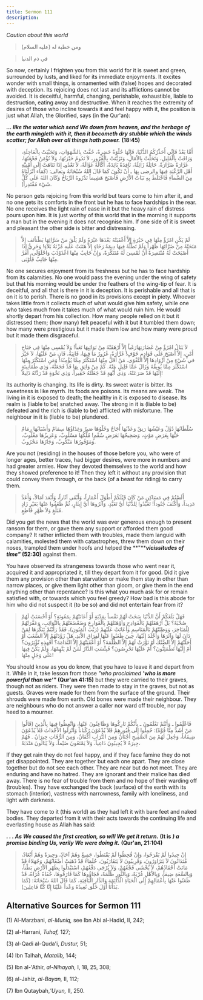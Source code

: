 ```yaml
---
title: Sermon 111
description: 
---
```


*Caution about this world*

> ومن خطبة له (عليه السلام)

> في ذم الدنيا

So now, certainly I frighten you from this world for it is sweet and
green, surrounded by lusts, and liked for its immediate enjoyments. It
excites wonder with small things, is ornamented with (false) hopes and
decorated with deception. Its rejoicing does not last and its
afflictions cannot be avoided. It is deceitful, harmful, changing,
perishable, exhaustible, liable to destruction, eating away and
destructive. When it reaches the extremity of desires of those who
incline towards it and feel happy with it, the position is just what
Allah, the Glorified, says (in the Qur\'an):

***\... like the water which send We down from heaven, and the herbage
of the earth mingleth with it, then it becometh dry stubble which the
winds scatter; for Allah over all things hath power.*** **(18:45)**

> أَمَّا بَعْدُ فَإِنِّي أُحَذِّرُكُمُ الدُّنْيَا، فَإِنَّهَا حُلْوَةٌ خَضِرِةٌ، حُفَّتْ بِالشَّهَوَاتِ، وَتَحَبَّبَتْ
> بِالْعَاجِلَةِ، وَرَاقَتْ بِالْقَلِيلِ، وَتَحَلَّتْ بِالاْمَالِ، وَتَزَيَّنَتْ بِالْغُرُورِ، لاَ تَدُومُ
> حَبْرَتُهَا، وَلاَ تُؤْمَنُ فَجْعَتُهَا، غَرَّارَةٌ ضَرَّارَةٌ، حَائِلَةٌ زَائِلَةٌ، نَافِدَةٌ بَائِدَةٌ، أَكَّالَةٌ
> غَوَّالَةٌ، لاَ تَعْدُوـ إِذَا تَنَاهَتْ إِلَى أُمْنِيَّةِ أَهْلِ الرَّغْبَةِ فِيهَا والرضى بِهَا ـ أَنْ
> تَكُونَ كَمَا قَالَ اللهُ سُبْحَانَهُ وتعالى: (كَمَاء أَنْزَلْنَاهُ مِنَ السَّماَءِ فَاخْتَلَطَ بِهِ
> نَبَاتُ الاْرْضِ فَأَصْبَحَ هَشِيماً تَذْرُوهُ الرِّيَاحُ وَكَانَ اللهُ عَلَى كُلِّ شَيْء مُقْتَدِراً).

No person gets rejoicing from this world but tears come to him after it,
and no one gets its comforts in the front but he has to face hardships
in the rear. No one receives the light rain of ease in it but the heavy
rain of distress pours upon him. It is just worthy of this world that in
the morning it supports a man but in the evening it does not recognise
him. If one side of it is sweet and pleasant the other side is bitter
and distressing.

> لَمْ يَكُنِ امْرُؤٌ مِنْهَا فِي حَبْرَةٍ إِلاَّ أَعْقَبَتْهُ بَعْدَهَا عَبْرَةً وَلَمْ يَلْقَ منْ سَرَّائِهَا
> بَطْناًئف إِلاَّ مَنَحَتْهُ مِنْ ضَرَّائِهَا ظَهْراً وَلَمْ تَطُلَّهُ فِيهَا دِيمَةُ رَخَاءٍ إِلاَّ هَتَنَتْ عَلَيهِ
> مُزْنَةُ بَلاَءٍ! وَحَرِيٌّ إِذَا أَصْبَحَتْ لَهُ مُنْتَصِرَةً أَنْ تُمْسِيَ لَهُ مُتَنَكِّرَةً، وَإِنْ جَانِبٌ مِنْهَا
> اعْذَوْذَبَ وَاحْلَوْلَى، أَمَرَّ مِنْهَا جَانِبٌ فَأَوْبَى.

No one secures enjoyment from its freshness but he has to face hardship
from its calamities. No one would pass the evening under the wing of
safety but that his morning would be under the feathers of the wing-tip
of fear. It is deceitful, and all that is there in it is deception. It
is perishable and all that is on it is to perish. There is no good in
its provisions except in piety. Whoever takes little from it collects
much of what would give him safety, while one who takes much from it
takes much of what would ruin him. He would shortly depart from his
collection. How many people relied on it but it distressed them; (how
many) felt peaceful with it but it tumbled them down; how many were
prestigious but it made them low and how many were proud but it made
them disgraceful.

> لاَ يَنَالُ امْرُؤٌ مِنْ غَضَارَتِهَارَغَباً إِلاَّ أَرْهَقَتْهُ مِنْ نَوَائِبِهَا تَعَباً! وَلاَ يُمْسِي مِنْهَا
> فِي جَنَاحِ أَمْنٍ، إِلاَّ أَصْبَحَ عَلَى قَوَادِمِ خَوْفٍ! غَرَّارَةٌ، غُرُورٌ مَا فِيهَا، فَانِيَةٌ، فَانٍ
> مَنْ عَلَيْهَا، لاَ خَيْرَ في شَيْءٍ مِنْ أَزْوَادِهَا إِلاَّ التَّقْوَى. مَنْ أَقَلَّ مِنْهَا اسْتَكْثَرَ مِمَّا
> يُؤْمِنُهُ! وَمَنِ اسْتَكْثَرَ مِنْهَا اسْتَكْثَرَ مِمَّا يُوبِقُهُ وَزَالَ عَمَّا قَلِيلٍ عَنْهُ. كُمْ مِنْ وَاثِقٍ
> بِهَا قَدْ فَجَعَتْهُ، وَذِي طُمَأْنِينَةٍ إِلَيْهَا قَدْ صَرَعَتْهُ، وَذِي أُبَّهَةٍ قَدْ جَعَلَتْهُ حَقِيراً، وَذِي
> نَخْوَةٍ قَدْ رَدَّتْهُ ذَلِيلاً!

Its authority is changing. Its life is dirty. Its sweet water is bitter.
Its sweetness is like myrrh. Its foods are poisons. Its means are weak.
The living in it is exposed to death; the healthy in it is exposed to
disease. Its realm is (liable to be) snatched away. The strong in it is
(liable to be) defeated and the rich is (liable to be) afflicted with
misfortune. The neighbour in it is (liable to be) plundered.

> سُلْطَانُهَا دُوَّلٌ وَعَيْشُهَا رَنِقٌ وَعَذْبُهَا أُجَاجٌ وَحُلْوُهَا صَبِرٌ وَغِذَاؤُهَا سِمَامٌ وَأَسْبَابُهَا
> رِمَامٌ حَيُّهَا بِعَرَضِ مَوْتٍ، وَصَحِيحُهَا بَعَرَضِ سُقْمٍ! مُلْكُهَا مَسْلُوبٌ، وَعَزِيزُهَا مَغْلُوبٌ،
> وَمَوْفُورُهَا مَنْكُوبٌ، وَجَارُهَا مَحْرُوبٌ.

Are you not (residing) in the houses of those before you, who were of
longer ages, better traces, had bigger desires, were more in numbers and
had greater armies. How they devoted themselves to the world and how
they showed preference to it! Then they left it without any provision
that could convey them through, or the back (of a beast for riding) to
carry them.

> أَلَسْتُمْ فِي مَسَاكِنِ مَنْ كَانَ قَبْلَكُمْ أَطْوَلَ أَعْمَاراً، وَأَبْقَى آثَاراً، وَأَبْعَدَ آمَالاً،
> وَأَعَدَّ عَدِيداً، وَأَكْثَفَ جُنُوداً! تَعَبَّدُوا لِلدُّنْيَا أَيَّ تَعَبُّدٍ، وَآثَرُوهَا أَيَّ إِيثَارٍ، ثُمَّ
> ظَعَفُوا عَنْهَا بَغَيْرِ زَادٍ مُبَلِّغٍ وَلاَ ظَهْرٍ قَاطِعٍ.

Did you get the news that the world was ever generous enough to present
ransom for them, or gave them any support or afforded them good company?
It rather inflicted them with troubles, made them languid with
calamities, molested them with catastrophes, threw them down on their
noses, trampled them under hoofs and helped the **"*****vicissitudes of
time"*** **(52:30)** against them.

You have observed its strangeness towards those who went near it,
acquired it and appropriated it, till they depart from it for good. Did
it give them any provision other than starvation or make them stay in
other than narrow places, or give them light other than gloom, or give
them in the end anything other than repentance? Is this what you much
ask for or remain satisfied with, or towards which you feel greedy? How
bad is this abode for him who did not suspect it (to be so) and did not
entertain fear from it?

> فَهَلْ بَلَغَكُمْ أَنَّ الدُّنْيَا سَخَتْ لَهُمْ نَفْساً بِفِدْيَةٍ أَوْ أَعَانَتْهُمْ بِمَعُونَةٍ؟ أَوْ أَحْسَنَتْ لَهُمْ
> صُحْبَةً؟ بَلْ أَرْهَقَتْهُمْ بَالْفَوَادِحِ وَأوْهَنَتْهُمْ بِالْقَوَارِعِ وَضَعْضَعَتْهُمْ بِالنَّوَائِبِ، وَعَفَّرَتْهُمْ
> لِلْمَنَاخِرَ، وَوَطِئَتْهُمْ بَالْمَنَاسِمِ وَأَعَانَتْ عَلَيْهِمْ (رَيْبَ الْمَنُونِ)، فَقَدْ رَأَيْتُمْ تَنَكُّرَهَا
> لِمَنْ دَانَ لَهَا وَآثَرَهَا وَأَخْلَدَ إِلَيْهَا، حِينَ ظَعَنُوا عَنْهَا لَفِرَاقِ الاْبَدِ. هَلْ زَوَّدَتْهُمْ
> إِلاَّ السَّغَبَ أَوْ أَحَلَّتْهُمْ إِلاَّ الضَّنْكَ أوْ نَوَّرَتْ لَهُمْ إِلاَّ الظُّلْمَةَ؟ أَوْ أَعْقَبَتْهُمْ إِلاَّ
> النَّدَامَةَ؟ أَفَهذِهِ تُؤْثِرُونَ؟ أَمْ إِلَيْهَا تَطْمَئِنُّونَ؟ أَمْ عَلَيْهَا تَحْرِصُونَ؟ فَبِئْسَتِ الدَّارُ
> لَمَنْ لَمْ يَتَّهِمْهَا، وَلَمْ يَكُنْ فِيهَا عَلَى وَجَلٍ مِنْهَا!

You should know as you do know, that you have to leave it and depart
from it. While in it, take lesson from those *\"who proclaimed* ***\'who
is more powerful than we\'\"*** **(Qur\'an 41:15)** but they were
carried to their graves, though not as riders. They were then made to
stay in the graves, but not as guests. Graves were made for them from
the surface of the ground. Their shrouds were made from earth. Old bones
were made their neighbour. They are neighbours who do not answer a
caller nor ward off trouble, nor pay heed to a mourner.

> فَاعْلَمُوا ـ وَأَنْتُمْ تَعْلَمُونَ ـ بِأَنَّكُمْ تَارِكُوهَا وَظَاعِنُونَ عَنْهَا، وَاتَّعِظُوا فِيهَا
> بِالَّذِينَ (قَالُوا مَنْ أَشَدُّ مِنَّا قُوَّةً): حُمِلُوا إِلَى قُبُورِهِمْ فَلاَ يُدْعَوْنَ رُكْبَاناً
> وَأُنْزِلُوا الاْجْدَاثَ فَلاَ يُدْعَوْنَ ضِيفَاناً، وَجُعِلَ لَهُمْ مِنَ الصَّفِيحِ أَجْنَانٌ وَمِنَ التُّرَابِ
> أَكْفَانٌ، وَمِنَ الرُّفَاتِ جِيرَانٌ . فَهُمْ جِيرَةٌ لاَ يُجِيبُونَ دَاعِياً، وَلاَ يَمْنَعُونَ ضَيْماً،
> وَلاَ يُبَالُونَ مَنْدَبَةً،

If they get rain they do not feel happy, and if they face famine they do
not get disappointed. They are together but each one apart. They are
close together but do not see each other. They are near but do not meet.
They are enduring and have no hatred. They are ignorant and their malice
has died away. There is no fear of trouble from them and no hope of
their warding off (troubles). They have exchanged the back (surface) of
the earth with its stomach (interior), vastness with narrowness, family
with loneliness, and light with darkness.

They have come to it (this world) as they had left it with bare feet and
naked bodies. They departed from it with their acts towards the
continuing life and everlasting house as Allah has said:

***. . . As We caused the first creation, so will We get it return.***
**(It is** ***) a promise binding Us, verily We were doing it.***
**(Qur\'an, 21:104)**

> إِنْ جِيدُوا لَمْ يَفْرَحُوا، وَإِنْ قُحِطُوا لَمْ يَقْنَطُوا، جَمِيعٌ وَهُمْ آحَادٌ، وَجِيرَةٌ وَهُمْ
> أَبْعَادٌ، مُتَدَانُونَ لاَ يَتَزَاوَرُونَ، وَقَرِيبُونَ لاَ يَتَقَارَبُونَ، حُلَمَاءُ قَدْ ذَهَبَتْ
> أَضْغَانُهُمْ، وَجُهَلاءُ قَدْ مَاتَتْ أَحْقَادُهُمْ، لاَ يُخْشَى فَجْعُهُمْ، وَلاَ يُرْجَى دَفْعُهُمْ،
> اسْتَبْدَلُوا بِظَهْرِ الاْرْضِ بَطْناً، وَبِالسَّعَةِ ضِيقاً، وَبِالاْهْلِ غُرْبَةً، وَبِالنُّورِ ظُلْمَةً،
> فَجَاؤُوهَا كَمَا فَارَقُوهَا، حُفَاةً عُرَاةً، قَدْ ظَعَنُوا عَنْهَا بِأَعْمَالِهِمْ إِلَى الْحَيَاةِ
> الْدَّائِمَةِ وَالدَّارِ الْبَاقِيَةِ، كَمَا قَالَ اللهُ سُبْحَانَهُ: (كَمَا بَدَأْنَا أَوَّلَ خَلْق نُعِيدُهُ
> وَعْداً عَلَيْنَا إِنَّا كُنَّا فَاعِلِينَ).

## Alternative Sources for Sermon 111

\(1\) Al-Marzbani, *al-Muniq,* see Ibn Abi al-Hadid, II, 242;

\(2\) al-Harrani, *Tuhaf,* 127;

\(3\) al-Qadi al-Quda'i, *Dustur,* 51;

\(4\) Ibn Talhah, *Matalib,* 144;

\(5\) Ibn al-\'Athir, *al-Nihayah,* I, 18, 25, 308;

\(6\) al-Jahiz, *al-Bayan,* II, 112;

\(7\) Ibn Qutaybah,*'Uyun,* II, 250.